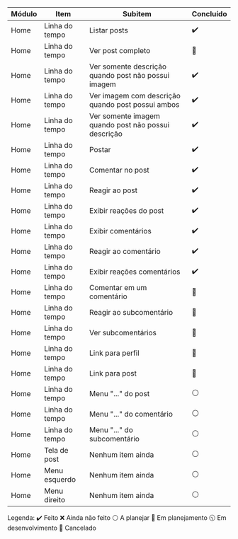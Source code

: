 Módulo | Item | Subitem | Concluído
--- | --- | --- | ---
Home | Linha do tempo | Listar posts | :heavy_check_mark:
Home | Linha do tempo | Ver post completo | :large_blue_circle:
Home | Linha do tempo | Ver somente descrição quando post não possui imagem | :heavy_check_mark:
Home | Linha do tempo | Ver imagem com descrição quando post possui ambos | :heavy_check_mark:
Home | Linha do tempo | Ver somente imagem quando post não possui descrição | :heavy_check_mark:
Home | Linha do tempo | Postar | :heavy_check_mark:
Home | Linha do tempo | Comentar no post | :heavy_check_mark:
Home | Linha do tempo | Reagir ao post | :heavy_check_mark:
Home | Linha do tempo | Exibir reações do post | :heavy_check_mark:
Home | Linha do tempo | Exibir comentários | :heavy_check_mark:
Home | Linha do tempo | Reagir ao comentário | :heavy_check_mark:
Home | Linha do tempo | Exibir reações comentários | :heavy_check_mark:
Home | Linha do tempo | Comentar em um comentário | :large_blue_circle:
Home | Linha do tempo | Reagir ao subcomentário | :large_blue_circle:
Home | Linha do tempo | Ver subcomentários | :large_blue_circle:
Home | Linha do tempo | Link para perfil | :large_blue_circle:
Home | Linha do tempo | Link para post | :large_blue_circle:
Home | Linha do tempo | Menu "..." do post | :white_circle:
Home | Linha do tempo | Menu "..." do comentário | :white_circle:
Home | Linha do tempo | Menu "..." do subcomentário | :white_circle:
Home | Tela de post   | Nenhum item ainda | :white_circle:
Home | Menu esquerdo | Nenhum item ainda | :white_circle:
Home | Menu direito | Nenhum item ainda | :white_circle:

Legenda: 
:heavy_check_mark: Feito
:x: Ainda não feito
:white_circle: A planejar
:large_blue_circle: Em planejamento
:clock1030: Em desenvolvimento
:red_circle: Cancelado
